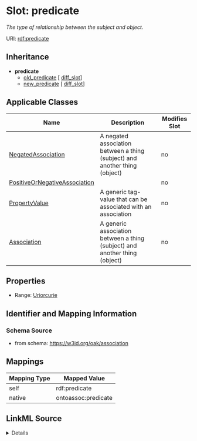 

# Slot: predicate


_The type of relationship between the subject and object._





URI: [rdf:predicate](rdf:predicate)




## Inheritance

* **predicate**
    * [old_predicate](old_predicate.md) [ [diff_slot](diff_slot.md)]
    * [new_predicate](new_predicate.md) [ [diff_slot](diff_slot.md)]






## Applicable Classes

| Name | Description | Modifies Slot |
| --- | --- | --- |
| [NegatedAssociation](NegatedAssociation.md) | A negated association between a thing (subject) and another thing (object) |  no  |
| [PositiveOrNegativeAssociation](PositiveOrNegativeAssociation.md) |  |  no  |
| [PropertyValue](PropertyValue.md) | A generic tag-value that can be associated with an association |  no  |
| [Association](Association.md) | A generic association between a thing (subject) and another thing (object) |  no  |







## Properties

* Range: [Uriorcurie](Uriorcurie.md)





## Identifier and Mapping Information







### Schema Source


* from schema: https://w3id.org/oak/association




## Mappings

| Mapping Type | Mapped Value |
| ---  | ---  |
| self | rdf:predicate |
| native | ontoassoc:predicate |




## LinkML Source

<details>
```yaml
name: predicate
description: The type of relationship between the subject and object.
from_schema: https://w3id.org/oak/association
rank: 1000
slot_uri: rdf:predicate
alias: predicate
domain_of:
- PositiveOrNegativeAssociation
- PropertyValue
slot_group: core_triple
range: uriorcurie

```
</details>